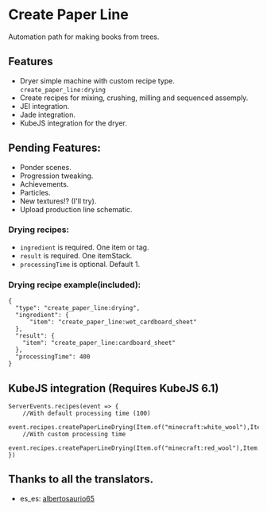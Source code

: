 Create Paper Line
=================

Automation path for making books from trees.

Features
---------
- Dryer simple machine with custom recipe type. `create_paper_line:drying`
- Create recipes for mixing, crushing, milling and sequenced assemply.
- JEI integration.
- Jade integration.
- KubeJS integration for the dryer.

Pending Features:
----------------
- Ponder scenes.
- Progression tweaking.
- Achievements.
- Particles.
- New textures!? (I'll try).
- Upload production line schematic.

### Drying recipes:
- `ingredient` is required. One item or tag.
- `result` is required. One itemStack.
- `processingTime` is optional. Default 1.

### Drying recipe example(included):
```
{
  "type": "create_paper_line:drying",
  "ingredient": {
      "item": "create_paper_line:wet_cardboard_sheet"
  },
  "result": {
    "item": "create_paper_line:cardboard_sheet"
  },
  "processingTime": 400
}
```

## KubeJS integration (Requires KubeJS 6.1)
```
ServerEvents.recipes(event => {
    //With default processing time (100)
    event.recipes.createPaperLineDrying(Item.of("minecraft:white_wool"),Item.of("minecraft:stone"))
    //With custom processing time
    event.recipes.createPaperLineDrying(Item.of("minecraft:red_wool"),Item.of("minecraft:cobblestone")).processingTime(500);
})
```

Thanks to all the translators.
---------
- es_es: [albertosaurio65](https://github.com/albertosaurio65) 